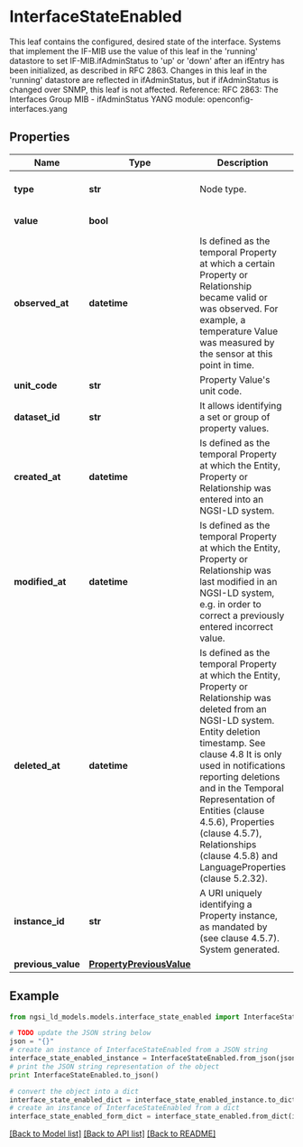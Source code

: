 # InterfaceStateEnabled

This leaf contains the configured, desired state of the interface.  Systems that implement the IF-MIB use the value of this leaf in the 'running' datastore to set IF-MIB.ifAdminStatus to 'up' or 'down' after an ifEntry has been initialized, as described in RFC 2863.  Changes in this leaf in the 'running' datastore are reflected in ifAdminStatus, but if ifAdminStatus is changed over SNMP, this leaf is not affected.  Reference: RFC 2863: The Interfaces Group MIB - ifAdminStatus  YANG module: openconfig-interfaces.yang 

## Properties

Name | Type | Description | Notes
------------ | ------------- | ------------- | -------------
**type** | **str** | Node type.  | [optional] [default to 'Property']
**value** | **bool** |  | [default to True]
**observed_at** | **datetime** | Is defined as the temporal Property at which a certain Property or Relationship became valid or was observed. For example, a temperature Value was measured by the sensor at this point in time.  | [optional] 
**unit_code** | **str** | Property Value&#39;s unit code.  | [optional] 
**dataset_id** | **str** | It allows identifying a set or group of property values.  | [optional] 
**created_at** | **datetime** | Is defined as the temporal Property at which the Entity, Property or Relationship was entered into an NGSI-LD system.  | [optional] [readonly] 
**modified_at** | **datetime** | Is defined as the temporal Property at which the Entity, Property or Relationship was last modified in an NGSI-LD system, e.g. in order to correct a previously entered incorrect value.  | [optional] [readonly] 
**deleted_at** | **datetime** | Is defined as the temporal Property at which the Entity, Property or Relationship was deleted from an NGSI-LD system.  Entity deletion timestamp. See clause 4.8 It is only used in notifications reporting deletions and in the Temporal Representation of Entities (clause 4.5.6), Properties (clause 4.5.7), Relationships (clause 4.5.8) and LanguageProperties (clause 5.2.32).  | [optional] [readonly] 
**instance_id** | **str** | A URI uniquely identifying a Property instance, as mandated by (see clause 4.5.7). System generated.  | [optional] [readonly] 
**previous_value** | [**PropertyPreviousValue**](PropertyPreviousValue.md) |  | [optional] 

## Example

```python
from ngsi_ld_models.models.interface_state_enabled import InterfaceStateEnabled

# TODO update the JSON string below
json = "{}"
# create an instance of InterfaceStateEnabled from a JSON string
interface_state_enabled_instance = InterfaceStateEnabled.from_json(json)
# print the JSON string representation of the object
print InterfaceStateEnabled.to_json()

# convert the object into a dict
interface_state_enabled_dict = interface_state_enabled_instance.to_dict()
# create an instance of InterfaceStateEnabled from a dict
interface_state_enabled_form_dict = interface_state_enabled.from_dict(interface_state_enabled_dict)
```
[[Back to Model list]](../README.md#documentation-for-models) [[Back to API list]](../README.md#documentation-for-api-endpoints) [[Back to README]](../README.md)


